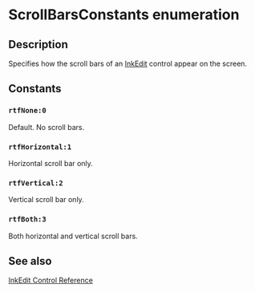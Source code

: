 # ScrollBarsConstants enumeration

## Description

Specifies how the scroll bars of an [InkEdit](https://learn.microsoft.com/windows/desktop/tablet/inkedit-control-reference) control appear on the screen.

## Constants

### `rtfNone:0`

Default. No scroll bars.

### `rtfHorizontal:1`

Horizontal scroll bar only.

### `rtfVertical:2`

Vertical scroll bar only.

### `rtfBoth:3`

Both horizontal and vertical scroll bars.

## See also

[InkEdit Control Reference](https://learn.microsoft.com/windows/desktop/tablet/inkedit-control-reference)